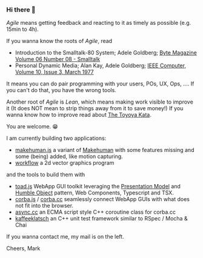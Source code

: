 ### Hi there 👋

_Agile_ means getting feedback and reacting to it as timely as possible (e.g. 15min to 4h).

If you wanna know the roots of _Agile_, read

* Introduction to the Smalltalk-80 System; Adele Goldberg; [Byte Magazine Volume 06 Number 08 - Smalltalk](https://archive.org/details/byte-magazine-1981-08)
* Personal Dynamic Media; Alan Kay, Adele Goldberg; [IEEE Computer, Volume 10, Issue 3, March 1977](https://ieeexplore.ieee.org/document/1646405)

It means you can do pair programming with your users, POs, UX, Ops, .... If you can't do that, you have the wrong tools. 

Another root of _Agile_ is _Lean_, which means making work visible to improve it (It does NOT mean to strip things away from it to save money!) If you wanna know how to improve read about [The Toyoya Kata](https://public.websites.umich.edu/~mrother/Homepage.html).

You are welcome. 😁

I am currently building two applications:

* [makehuman.js](https://github.com/markandre13/makehuman.js) a variant of [Makehuman](http://www.makehumancommunity.org) with some features missing and some (being) added, like motion capturing.
* [workflow](https://github.com/markandre13/workflow) a 2d vector graphics program

and the tools to build them with

* [toad.js](https://github.com/markandre13/toad.js) WebApp GUI toolkit leveraging the [Presentation Model](https://martinfowler.com/eaaDev/PresentationModel.html) and [Humble Object](https://martinfowler.com/bliki/HumbleObject.html) pattern, Web Components, Typescript and TSX.
* [corba.js](https://github.com/markandre13/corba.js) / [corba.cc](https://github.com/markandre13/corba.cc) seamlessly connect WebApp GUIs with what does not fit into the browser.
* [async.cc](https://github.com/markandre13/async.cc) an ECMA script style C++ coroutine class for corba.cc
* [kaffeeklatsch](https://github.com/markandre13/kaffeeklatsch) an C++ unit test framework similar to RSpec / Mocha & Chai

If you wanna contact me, my mail is on the left.

Cheers,
Mark
